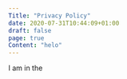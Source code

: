 ```yaml
---
Title: "Privacy Policy"
date: 2020-07-31T10:44:09+01:00
draft: false
page: true
Content: "helo"
---
```

I am in the